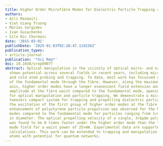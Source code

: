 ```yaml
---
title: Higher Order Microfibre Modes for Dielectric Particle Trapping and Propulsion
authors:
- Aili Maimaiti
- Viet Giang Truong
- Marios Sergides
- Ivan Gusachenko
- Síle Nic Chormaic
date: '2015-03-01'
publishDate: '2025-01-03T02:26:47.119236Z'
publication_types:
- article-journal
publication: '*Sci Rep*'
doi: 10.1038/srep09077
abstract: Optical manipulation in the vicinity of optical micro- and nanofibres has
  shown potential across several fields in recent years, including microparticle control
  and cold atom probing and trapping. To date, most work has focussed on the propagation
  of the fundamental mode through the fibre. However, along the maximum mode intensity
  axis, higher order modes have a longer evanescent field extension and larger field
  amplitude at the fibre waist compared to the fundamental mode, opening up new possibilities
  for optical manipulation and particle trapping. We demonstrate a microfibre/optical
  tweezers compact system for trapping and propelling dielectric particles based on
  the excitation of the first group of higher order modes at the fibre waist. Speed
  enhancement of polystyrene particle propulsion was observed for the higher order
  modes compared to the fundamental mode for particles ranging from 1>$μ$m to 5>$μ$m
  in diameter. The optical propelling velocity of a single, 3>$μ$m polystyrene particle
  was found to be 8 times faster under the higher order mode than the fundamental
  mode field for a waist power of 25>mW. Experimental data are supported by theoretical
  calculations. This work can be extended to trapping and manipulation of laser-cooled
  atoms with potential for quantum networks.
---
```

